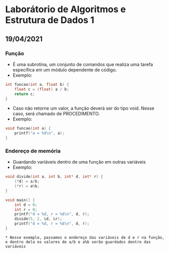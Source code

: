 # Laborátorio de Algoritmos e Estrutura de Dados 1
## 19/04/2021

### Função
* É uma subrotina, um conjunto de comandos que realiza uma tarefa específica em um módulo dependente de código.
* Exemplo:
```c
int funcao(int a, float b) {
    float c = (float) a / b;
    return c;
}
```
* Caso não retorne um valor, a função deverá ser do tipo void. Nesse caso, será chamado de PROCEDIMENTO.
* Exemplo:
```c
void funcao(int a) {
    printf("a = %d\n", a);
}
```

### Endereço de memória
* Guardando variáveis dentro de uma função em outras variáveis
* Exemplo:
```c
void divide(int a, int b, int* d, int* r) {
    (*d) = a/b;
    (*r) = a%b;
}

void main() {
    int d = 0;
    int r = 0;
    printf("d = %d, r = %d\n", d, r);
    divide(5, 2, &d, &r);
    printf("d = %d, r = %d\n", d, r);
}

```
    * Nesse exemplo, passamos o endereço das variáveis de d e r na função, e dentro dela os valores de a/b e a%b serão guardados dentro das variáveis
